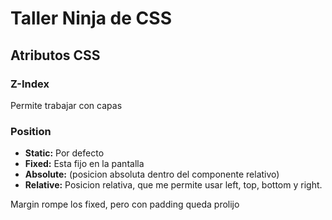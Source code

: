 
# Taller Ninja de CSS

## Atributos CSS 

### Z-Index
Permite trabajar con capas

### Position

* **Static:** Por defecto
* **Fixed:** Esta fijo en la pantalla
* **Absolute:** (posicion absoluta dentro del componente relativo)
* **Relative:** Posicion relativa, que me permite usar left, top, bottom y right.  


Margin rompe los fixed, pero con padding queda prolijo